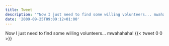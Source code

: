 ```yaml
---
title: Tweet
description: '"Now I just need to find some willing volunteers... mwahahaha!"'
date: '2009-09-25T09:09:12+01:00'
---
```

Now I just need to find some willing volunteers... mwahahaha!
      {{< tweet 0 0 >}}
    
